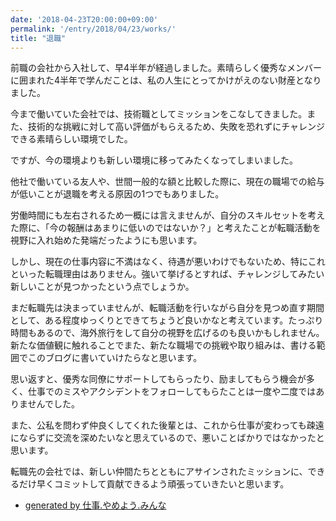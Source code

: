 ```yaml
---
date: '2018-04-23T20:00:00+09:00'
permalink: '/entry/2018/04/23/works/'
title: "退職"
---
```


前職の会社から入社して、早4半年が経過しました。素晴らしく優秀なメンバーに囲まれた4半年で学んだことは、私の人生にとってかけがえのない財産となりました。

今まで働いていた会社では、技術職としてミッションをこなしてきました。また、技術的な挑戦に対して高い評価がもらえるため、失敗を恐れずにチャレンジできる素晴らしい環境でした。

ですが、今の環境よりも新しい環境に移ってみたくなってしまいました。

他社で働いている友人や、世間一般的な額と比較した際に、現在の職場での給与が低いことが退職を考える原因の1つでもありました。

労働時間にも左右されるため一概には言えませんが、自分のスキルセットを考えた際に、「今の報酬はあまりに低いのではないか？」と考えたことが転職活動を視野に入れ始めた発端だったようにも思います。

しかし、現在の仕事内容に不満はなく、待遇が悪いわけでもないため、特にこれといった転職理由はありません。強いて挙げるとすれば、チャレンジしてみたい新しいことが見つかったという点でしょうか。

まだ転職先は決まっていませんが、転職活動を行いながら自分を見つめ直す期間として、ある程度ゆっくりとできてちょうど良いかなと考えています。たっぷり時間もあるので、海外旅行をして自分の視野を広げるのも良いかもしれません。新たな価値観に触れることでまた、新たな職場での挑戦や取り組みは、書ける範囲でこのブログに書いていけたらなと思います。

思い返すと、優秀な同僚にサポートしてもらったり、励ましてもらう機会が多く、仕事でのミスやアクシデントをフォローしてもらたことは一度や二度ではありませんでした。

また、公私を問わず仲良くしてくれた後輩とは、これから仕事が変わっても疎遠にならずに交流を深めたいなと思えているので、悪いことばかりではなかったと思います。

転職先の会社では、新しい仲間たちとともにアサインされたミッションに、できるだけ早くコミットして貢献できるよう頑張っていきたいと思います。

* [generated by 仕事.やめよう.みんな](http://仕事.やめよう.みんな/)
